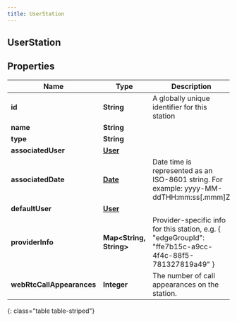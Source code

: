 ```yaml
---
title: UserStation
---
```

## UserStation


## Properties

| Name | Type | Description | Notes |
| ------------ | ------------- | ------------- | ------------- |
| **id** | <!----><!---->**String**<!----> | A globally unique identifier for this station |  [optional] |
| **name** | <!----><!---->**String**<!----> |  |  [optional] |
| **type** | <!----><!---->**String**<!----> |  |  [optional] |
| **associatedUser** | <!----><!---->[**User**](User.html)<!----> |  |  [optional] |
| **associatedDate** | <!----><!---->[**Date**](Date.html)<!----> | Date time is represented as an ISO-8601 string. For example: yyyy-MM-ddTHH:mm:ss[.mmm]Z |  [optional] |
| **defaultUser** | <!----><!---->[**User**](User.html)<!----> |  |  [optional] |
| **providerInfo** | <!----><!---->**Map&lt;String, String&gt;**<!----> | Provider-specific info for this station, e.g. { \"edgeGroupId\": \"ffe7b15c-a9cc-4f4c-88f5-781327819a49\" } |  [optional] |
| **webRtcCallAppearances** | <!----><!---->**Integer**<!----> | The number of call appearances on the station. |  [optional] |
{: class="table table-striped"}



